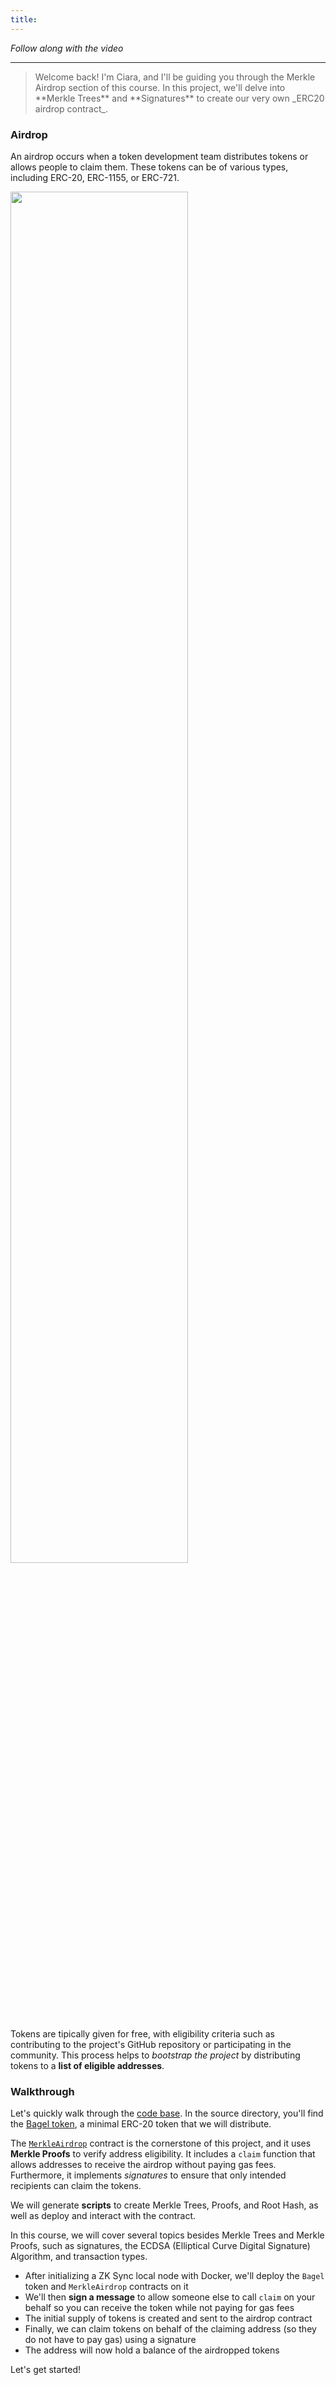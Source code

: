 ```yaml
---
title:
---
```


_Follow along with the video_

---

> </a>
> Welcome back! I'm Ciara, and I'll be guiding you through the Merkle Airdrop section of this course. In this project, we'll delve into **Merkle Trees** and **Signatures** to create our very own _ERC20 airdrop contract_.

### Airdrop

An airdrop occurs when a token development team distributes tokens or allows people to claim them. These tokens can be of various types, including ERC-20, ERC-1155, or ERC-721.

<img src="/foundry-merkle-airdrop/01-introduction/airdrop.png" width="75%" height="auto">

Tokens are tipically given for free, with eligibility criteria such as contributing to the project's GitHub repository or participating in the community. This process helps to _bootstrap the project_ by distributing tokens to a **list of eligible addresses**.

### Walkthrough

Let's quickly walk through the [code base](https://github.com/Cyfrin/foundry-merkle-airdrop-cu). In the source directory, you'll find the [Bagel token](https://github.com/Cyfrin/foundry-merkle-airdrop-cu/blob/main/src/BagelToken.sol), a minimal ERC-20 token that we will distribute.

The [`MerkleAirdrop`](https://github.com/Cyfrin/foundry-merkle-airdrop-cu/blob/main/src/MerkleAirdrop.sol) contract is the cornerstone of this project, and it uses **Merkle Proofs** to verify address eligibility. It includes a `claim` function that allows addresses to receive the airdrop without paying gas fees. Furthermore, it implements _signatures_ to ensure that only intended recipients can claim the tokens.

We will generate **scripts** to create Merkle Trees, Proofs, and Root Hash, as well as deploy and interact with the contract.

In this course, we will cover several topics besides Merkle Trees and Merkle Proofs, such as signatures, the ECDSA (Elliptical Curve Digital Signature) Algorithm, and transaction types.

- After initializing a ZK Sync local node with Docker, we'll deploy the `Bagel` token and `MerkleAirdrop` contracts on it
- We'll then **sign a message** to allow someone else to call `claim` on your behalf so you can receive the token while not paying for gas fees
- The initial supply of tokens is created and sent to the airdrop contract
- Finally, we can claim tokens on behalf of the claiming address (so they do not have to pay gas) using a signature
- The address will now hold a balance of the airdropped tokens

Let's get started!
